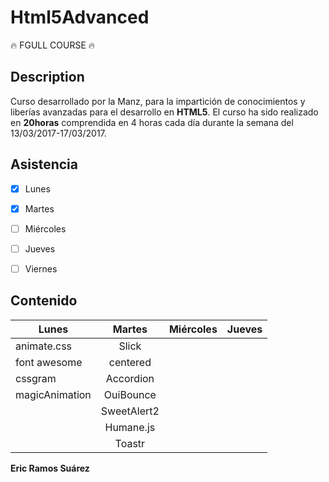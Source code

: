 
# Html5Advanced      
       
:fire: FGULL COURSE :fire:



## Description       

 Curso desarrollado por la Manz, para la impartición de conocimientos y liberías avanzadas para el desarrollo en **HTML5**. El curso ha
 sido realizado en **20horas** comprendida en 4 horas cada día durante la semana del 13/03/2017-17/03/2017.
  
  
 ## Asistencia



- [x] Lunes
- [x] Martes
- [ ] Miércoles
- [ ] Jueves
- [ ] Viernes




## Contenido


| Lunes        | Martes           | Miércoles  | Jueves          |
| -------------|:-------------:   | -----:     | --------:       |
| animate.css  | Slick            |            |                 |
| font awesome | centered         |            |                 |
| cssgram      | Accordion        |            |                 |
| magicAnimation | OuiBounce      |            |                 |
|              | SweetAlert2      |            |                 |
|              | Humane.js        |            |                 |
|              | Toastr           |            |                 |



**Eric Ramos Suárez**                                                                                            
